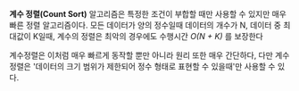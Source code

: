 **계수 정렬(Count Sort)** 알고리즘은 특정한 조건이 부합할 때만 사용할 수 있지만 매우 빠른 정렬 알고리즘이다.
모든 데이터가 양의 정수일때 데이터의 개수가 N, 데이터 중 최대값이 K일때, 계수의 정렬은 최악의 경우에도 
수행시간 *O(N + K)* 를 보장한다

계수정렬은 이처럼 매우 빠르게 동작할 뿐만 아니라 원리 또한 매우 간단하다,
다만 계수 정렬은 '데이터의 크기 범위가 제한되어 정수 형태로 표현할 수 있을때'만 사용할 수 있다.
